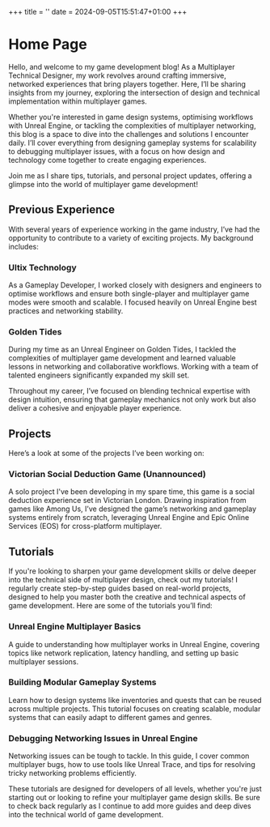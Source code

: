 +++
title = ''
date = 2024-09-05T15:51:47+01:00
+++


# Home Page

Hello, and welcome to my game development blog! As a Multiplayer Technical Designer, my work revolves around crafting immersive, networked experiences that bring players together. Here, I’ll be sharing insights from my journey, exploring the intersection of design and technical implementation within multiplayer games.

Whether you're interested in game design systems, optimising workflows with Unreal Engine, or tackling the complexities of multiplayer networking, this blog is a space to dive into the challenges and solutions I encounter daily. I’ll cover everything from designing gameplay systems for scalability to debugging multiplayer issues, with a focus on how design and technology come together to create engaging experiences.

Join me as I share tips, tutorials, and personal project updates, offering a glimpse into the world of multiplayer game development!

## Previous Experience
With several years of experience working in the game industry, I’ve had the opportunity to contribute to a variety of exciting projects. My background includes:

### Ultix Technology
As a Gameplay Developer, I worked closely with designers and engineers to optimise workflows and ensure both single-player and multiplayer game modes were smooth and scalable. I focused heavily on Unreal Engine best practices and networking stability.

### Golden Tides 
During my time as an Unreal Engineer on Golden Tides, I tackled the complexities of multiplayer game development and learned valuable lessons in networking and collaborative workflows. Working with a team of talented engineers significantly expanded my skill set.

Throughout my career, I’ve focused on blending technical expertise with design intuition, ensuring that gameplay mechanics not only work but also deliver a cohesive and enjoyable player experience.

## Projects
Here’s a look at some of the projects I’ve been working on:

### Victorian Social Deduction Game (Unannounced)
A solo project I've been developing in my spare time, this game is a social deduction experience set in Victorian London. Drawing inspiration from games like Among Us, I’ve designed the game’s networking and gameplay systems entirely from scratch, leveraging Unreal Engine and Epic Online Services (EOS) for cross-platform multiplayer.


## Tutorials
If you're looking to sharpen your game development skills or delve deeper into the technical side of multiplayer design, check out my tutorials! I regularly create step-by-step guides based on real-world projects, designed to help you master both the creative and technical aspects of game development. Here are some of the tutorials you’ll find:

### Unreal Engine Multiplayer Basics
A guide to understanding how multiplayer works in Unreal Engine, covering topics like network replication, latency handling, and setting up basic multiplayer sessions.

### Building Modular Gameplay Systems
Learn how to design systems like inventories and quests that can be reused across multiple projects. This tutorial focuses on creating scalable, modular systems that can easily adapt to different games and genres.

### Debugging Networking Issues in Unreal Engine
Networking issues can be tough to tackle. In this guide, I cover common multiplayer bugs, how to use tools like Unreal Trace, and tips for resolving tricky networking problems efficiently.

These tutorials are designed for developers of all levels, whether you're just starting out or looking to refine your multiplayer game design skills. Be sure to check back regularly as I continue to add more guides and deep dives into the technical world of game development.
